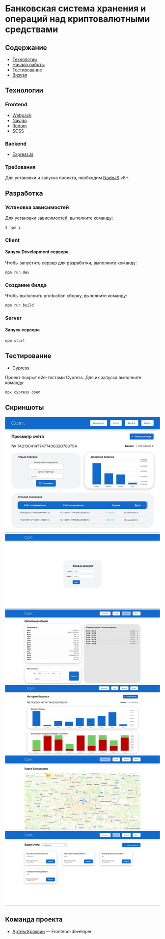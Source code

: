 # Банковская система хранения и операций над криптовалютными средствами

## Содержание
- [Технологии](#технологии)
- [Начало работы](#разработка)
- [Тестирование](#тестирование)
- [Визуал](#скриншоты)

## Технологии
  ### Frontend
  - [Webpack](https://webpack.js.org/)
  - [Navigo](https://www.npmjs.com/package/navigo)
  - [Redom](https://www.npmjs.com/package/redom)
  - SCSS
  ### Backend
  - [ExpressJs](https://expressjs.com/ru/)

### Требования
Для установки и запуска проекта, необходим [NodeJS](https://nodejs.org/) v8+.

## Разработка
### Установка зависимостей
Для установки зависимостей, выполните команду:
```sh
$ npm i
```
### Client
#### Запуск Development сервера
Чтобы запустить сервер для разработки, выполните команду:
```sh
npm run dev
```

### Создание билда
Чтобы выполнить production сборку, выполните команду: 
```sh
npm run build
```

### Server
#### Запуск сервера
```sh
npm start
```

## Тестирование
 - [Cypress](https://www.cypress.io/)

Проект покрыт e2e-тестами Cypress. Для их запуска выполните команду:
```sh
npx cypress open
```


## Скриншоты
  ![](./screenshots/chrome_4tVBgK1dNm.jpg)
  ![](./screenshots/chrome_PcsDVmgAMz.jpg)
  ![](./screenshots/chrome_WFJD27FSKg.jpg)
  ![](./screenshots/chrome_dXN6FHeEHn.jpg)
  ![](./screenshots/chrome_jlj5nC551k.jpg)
  ![](./screenshots/chrome_ruJwr5WjdZ.jpg)

## Команда проекта
- [Артём Кряквин](https://t.me/art_kryy) — Frontend-developer
